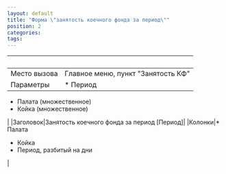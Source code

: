 ```yaml
---
layout: default
title: "Форма \"занятость коечного фонда за период\""
position: 2
categories: 
tags: 
---
```


| | |
|-|-|
|Место вызова|Главное меню, пункт "Занятость КФ"|
|Параметры|* Период
* Палата (множественное)
* Койка (множественное)

|
|Заголовок|Занятость коечного фонда за период [Период]|
|Колонки|* Палата
* Койка
* Период, разбитый на дни

|

